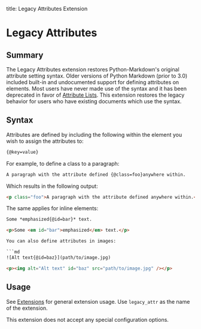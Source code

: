 title: Legacy Attributes Extension

# Legacy Attributes

## Summary

The Legacy Attributes extension restores Python-Markdown's original attribute
setting syntax. Older versions of Python Markdown (prior to 3.0) included
built-in and undocumented support for defining attributes on elements. Most
users have never made use of the syntax and it has been deprecated in favor of
[Attribute Lists](attr_list.md). This extension restores the legacy behavior for
users who have existing documents which use the syntax.

## Syntax

Attributes are defined by including the following within the element you wish to
assign the attributes to:

```md
{@key=value}
```

For example, to define a class to a paragraph:

```md
A paragraph with the attribute defined {@class=foo}anywhere within.
```

Which results in the following output:

```html
<p class="foo">A paragraph with the attribute defined anywhere within.</p>
```

The same applies for inline elements:

```md
Some *emphasized{@id=bar}* text.
```

```html
<p>Some <em id="bar">emphasized</em> text.</p>

You can also define attributes in images:

```md
![Alt text{@id=baz}](path/to/image.jpg)
```

```html
<p><img alt="Alt text" id="baz" src="path/to/image.jpg" /></p>
```

## Usage

See [Extensions](index.md) for general extension usage. Use `legacy_attr` as the
name of the extension.

This extension does not accept any special configuration options.
